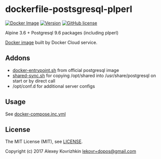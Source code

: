# dockerfile-postsgresql-plperl

[![Docker Image][1]][2]
[![Version][3]][4]
[![GitHub license][5]][6]

[1]: https://images.microbadger.com/badges/image/dopos/postgresql.svg
[2]: https://microbadger.com/images/dopos/postgresql "Get your own image badge on microbadger.com"
[3]: https://images.microbadger.com/badges/version/dopos/postgresql.svg
[4]: https://microbadger.com/images/dopos/postgresql "Get your own version badge on microbadger.com"
[5]: https://img.shields.io/badge/license-MIT-blue.svg
[6]: LICENSE

Alpine 3.6 + Postgresql 9.6 packages (including plperl)

[Docker image](https://store.docker.com/community/images/dopos/postgresql) built by Docker Cloud service.

## Addons

* [docker-entrypoint.sh](https://github.com/docker-library/postgres/blob/master/9.6/alpine/docker-entrypoint.sh) from official postgresql image
* [shared-sync.sh](shared-sync.sh) for copying /opt/shared into /usr/share/postgresql on start or by direct call
* /opt/conf.d for additional server configs

## Usage

See [docker-compose.inc.yml](https://github.com/dopos/dcape/blob/master/docker-compose.inc.yml)

## License

The MIT License (MIT), see [LICENSE](LICENSE).

Copyright (c) 2017 Alexey Kovrizhkin <lekovr+dopos@gmail.com>
